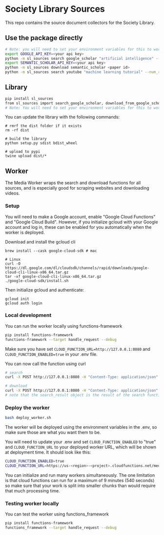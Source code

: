 # Society Library Sources

This repo contains the source document collectors for the Society Library.

## Use the package directly
```bash
# Note: you will need to set your environment variables for this to work, see .env.template
export GOOGLE_API_KEY=<your api key>
python -m sl_sources search google_scholar "artificial intelligence" --num_results 5
export SEMANTIC_SCHOLAR_API_KEY=<your api key>
python -m sl_sources download semantic_scholar <paper id>
python -m sl_sources search youtube "machine learning tutorial" --num_results 3 --output results.json
```

## Library
```bash
pip install sl_sources
from sl_sources import search_google_scholar, download_from_google_scholar
# Note: You will need to set your environment variables for this to work, see .env.template
```

You can update the library with the following commands:
```
# rmrf the dist folder if it exists
rm -rf dist

# build the library
python setup.py sdist bdist_wheel

# upload to pypi
twine upload dist/*
```

## Worker
The Media Worker wraps the search and download functions for all sources, and is especially good for scraping websites and downloading videos. 

### Setup
You will need to make a Google account, enable "Google Cloud Functions" and "Google Cloud Build". However, if you initialize gcloud with your Google account and log in, these can be enabled for you automatically when the worker is deployed.

Download and install the gcloud cli
```
brew install --cask google-cloud-sdk # mac

# Linux
curl -O https://dl.google.com/dl/cloudsdk/channels/rapid/downloads/google-cloud-cli-linux-x86_64.tar.gz
tar -xf google-cloud-cli-linux-x86_64.tar.gz
./google-cloud-sdk/install.sh
```

Then initialize gcloud and authenticate:
```
gcloud init
gcloud auth login
```

### Local development
You can run the worker locally using functions-framework
```bash
pip install functions-framework
functions-framework --target handle_request --debug
```

Make sure you have set `CLOUD_FUNCTION_URL=http://127.0.0.1:8080` and `CLOUD_FUNCTION_ENABLED=true` in your .env file.

You can now call the function using curl
```bash
# search
curl -X POST http://127.0.0.1:8080 -H "Content-Type: application/json" -d '{"source": "google", "query": "artificial intelligence in neuroscience", "type": "search", "num_results": 10}'

# download
curl -X POST http://127.0.0.1:8080 -H "Content-Type: application/json" -d '{"search_result": {"url": "https://www.google.com", "title": "Google", "source": "google"}, "type": "download"}'
# note that the search_result object is the result of the search function
```

### Deploy the worker
```bash
bash deploy_worker.sh
```

The worker will be deployed using the environment variables in the .env, so make sure those are what you want them to be.

You will need to update your .env and set `CLOUD_FUNCTION_ENABLED` to "true" and `CLOUD_FUNCTION_URL` to your deployed worker URL, which will be shown at deployment time. It should look like this:
```bash
CLOUD_FUNCTION_ENABLED=true
CLOUD_FUNCTION_URL=https://us-<region>-<project>.cloudfunctions.net/media_worker
```

You can initialize and run many workers simultaneously. The one limitation is that cloud functions can run for a maximum of 9 minutes (540 seconds) so make sure that your work is split into smaller chunks than would require that much processing time.

### Testing worker locally
You can test the worker using functions_framework
```bash
pip install functions-framework
functions_framework --target handle_request --debug
```